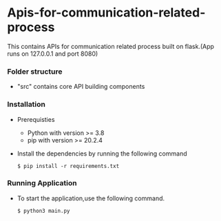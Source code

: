# Apis-for-communication-related-process
This contains APIs for communication related process built on flask.(App runs on 127.0.0.1 and port 8080)
### Folder structure
 - "src" contains core API building components



### Installation
- Prerequisties
    - Python with version >= 3.8
    - pip with version >= 20.2.4
- Install the dependencies by running the following command

    `$ pip install -r requirements.txt`

### Running Application
- To start the application,use the following command. 
    
    `$ python3 main.py`
